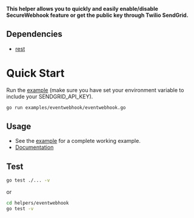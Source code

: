 **This helper allows you to quickly and easily enable/disable SecureWebhook feature or get the public key through Twilio SendGrid.**

## Dependencies

- [rest](https://github.com/sendgrid/rest)

# Quick Start

Run the [example](https://github.com/sendgrid/sendgrid-go/blob/HEAD/examples/eventwebhook/eventwebhook.go) (make sure you have set your environment variable to include your SENDGRID_API_KEY).
```bash
go run examples/eventwebhook/eventwebhook.go
```

## Usage

- See the [example](https://github.com/sendgrid/sendgrid-go/blob/HEAD/examples/eventwebhook/eventwebhook.go) for a complete working example.
- [Documentation](https://sendgrid.com/docs/for-developers/tracking-events/)

## Test

```bash
go test ./... -v
```

or

```bash
cd helpers/eventwebhook
go test -v
```
